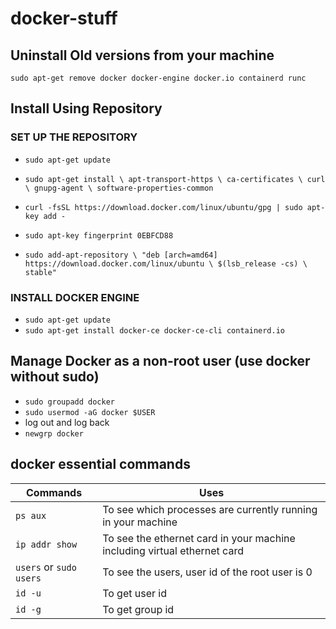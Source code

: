 # docker-stuff

## Uninstall Old versions from your machine

`sudo apt-get remove docker docker-engine docker.io containerd runc`

## Install Using Repository

### SET UP THE REPOSITORY

- `sudo apt-get update`
- `sudo apt-get install \
    apt-transport-https \
    ca-certificates \
    curl \
    gnupg-agent \
    software-properties-common`
    
- `curl -fsSL https://download.docker.com/linux/ubuntu/gpg | sudo apt-key add -`
- `sudo apt-key fingerprint 0EBFCD88`
- `sudo add-apt-repository \
   "deb [arch=amd64] https://download.docker.com/linux/ubuntu \
   $(lsb_release -cs) \
   stable"`
   
### INSTALL DOCKER ENGINE

- `sudo apt-get update`
- `sudo apt-get install docker-ce docker-ce-cli containerd.io`


## Manage Docker as a non-root user (use docker without sudo)

- `sudo groupadd docker`
- `sudo usermod -aG docker $USER`
- log out and log back
- `newgrp docker`


## docker essential commands

|Commands|Uses|
|----|----|
|`ps aux` | To see which processes are currently running in your machine|
|`ip addr show` | To see the ethernet card in your machine including virtual ethernet card|
|`users`  or `sudo users` | To see the users, user id of the root user is 0|
|`id -u` | To get user id|
|`id -g` | To get group id|
